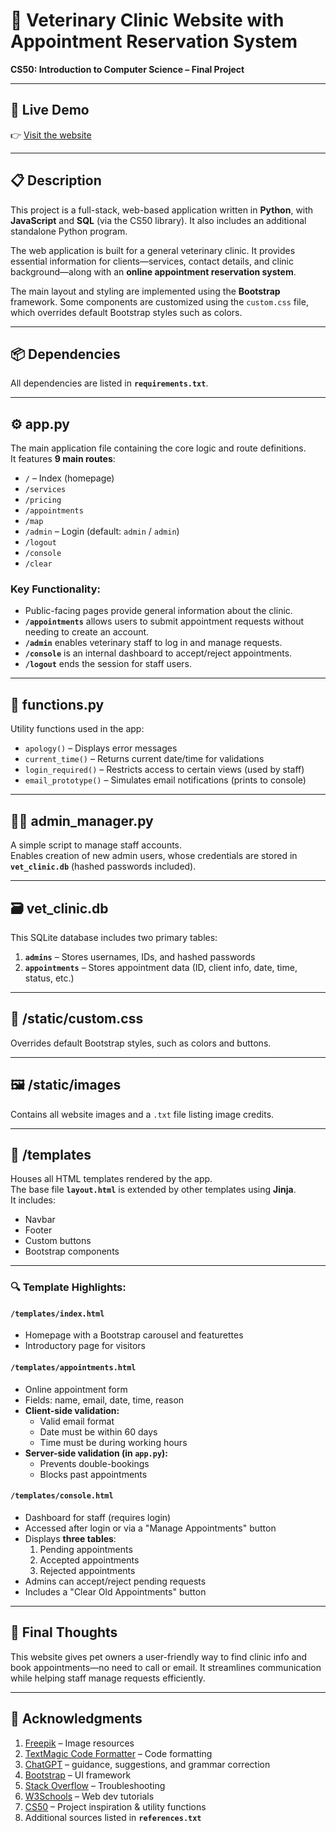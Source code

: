 # 🐾 Veterinary Clinic Website with Appointment Reservation System  
**CS50: Introduction to Computer Science – Final Project**

---

## 📍 Live Demo  
👉 [Visit the website](https://veterinary-clinic-app.onrender.com/)

---

## 📋 Description

This project is a full-stack, web-based application written in **Python**, with **JavaScript** and **SQL** (via the CS50 library). It also includes an additional standalone Python program.

The web application is built for a general veterinary clinic. It provides essential information for clients—services, contact details, and clinic background—along with an **online appointment reservation system**.

The main layout and styling are implemented using the **Bootstrap** framework. Some components are customized using the `custom.css` file, which overrides default Bootstrap styles such as colors.

---

## 📦 Dependencies  

All dependencies are listed in **`requirements.txt`**.

---

## ⚙️ app.py  

The main application file containing the core logic and route definitions.  
It features **9 main routes**:

- `/` – Index (homepage)  
- `/services`  
- `/pricing`  
- `/appointments`  
- `/map`  
- `/admin` – Login (default: `admin` / `admin`)  
- `/logout`  
- `/console`  
- `/clear`  

### Key Functionality:

- Public-facing pages provide general information about the clinic.  
- **`/appointments`** allows users to submit appointment requests without needing to create an account.  
- **`/admin`** enables veterinary staff to log in and manage requests.  
- **`/console`** is an internal dashboard to accept/reject appointments.  
- **`/logout`** ends the session for staff users.

---

## 📁 functions.py  

Utility functions used in the app:

- `apology()` – Displays error messages  
- `current_time()` – Returns current date/time for validations  
- `login_required()` – Restricts access to certain views (used by staff)  
- `email_prototype()` – Simulates email notifications (prints to console)

---

## 👨‍⚕️ admin_manager.py  

A simple script to manage staff accounts.  
Enables creation of new admin users, whose credentials are stored in **`vet_clinic.db`** (hashed passwords included).

---

## 🗃️ vet_clinic.db  

This SQLite database includes two primary tables:

1. **`admins`** – Stores usernames, IDs, and hashed passwords  
2. **`appointments`** – Stores appointment data (ID, client info, date, time, status, etc.)

---

## 🎨 /static/custom.css  

Overrides default Bootstrap styles, such as colors and buttons.

---

## 🖼️ /static/images  

Contains all website images and a `.txt` file listing image credits.

---

## 📁 /templates  

Houses all HTML templates rendered by the app.  
The base file **`layout.html`** is extended by other templates using **Jinja**.  
It includes:

- Navbar  
- Footer  
- Custom buttons  
- Bootstrap components  

---

### 🔍 Template Highlights:

#### `/templates/index.html`  

- Homepage with a Bootstrap carousel and featurettes  
- Introductory page for visitors

#### `/templates/appointments.html`  

- Online appointment form  
- Fields: name, email, date, time, reason  
- **Client-side validation:**  
  - Valid email format  
  - Date must be within 60 days  
  - Time must be during working hours  
- **Server-side validation (in `app.py`):**  
  - Prevents double-bookings  
  - Blocks past appointments

#### `/templates/console.html`  

- Dashboard for staff (requires login)  
- Accessed after login or via a "Manage Appointments" button  
- Displays **three tables**:  
  1. Pending appointments  
  2. Accepted appointments  
  3. Rejected appointments  
- Admins can accept/reject pending requests  
- Includes a "Clear Old Appointments" button

---

## 🧠 Final Thoughts  

This website gives pet owners a user-friendly way to find clinic info and book appointments—no need to call or email. It streamlines communication while helping staff manage requests efficiently.

---

## 🙏 Acknowledgments  

1. [Freepik](https://www.freepik.com/) – Image resources  
2. [TextMagic Code Formatter](https://freetools.textmagic.com/source-code-formatter) – Code formatting  
3. [ChatGPT](https://chat.openai.com/) – guidance, suggestions, and grammar correction
4. [Bootstrap](https://getbootstrap.com/) – UI framework  
5. [Stack Overflow](https://stackoverflow.com/) – Troubleshooting  
6. [W3Schools](https://www.w3schools.com/) – Web dev tutorials  
7. [CS50](https://pll.harvard.edu/course/cs50-introduction-computer-science) – Project inspiration & utility functions  
8. Additional sources listed in **`references.txt`**
